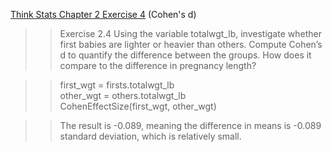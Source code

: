 [Think Stats Chapter 2 Exercise 4](http://greenteapress.com/thinkstats2/html/thinkstats2003.html#toc24) (Cohen's d)

>> Exercise 2.4 Using the variable totalwgt_lb, investigate whether first babies are lighter or heavier than others. Compute Cohen’s d to quantify the difference between the groups. How does it compare to the difference in pregnancy length?    

>> first_wgt = firsts.totalwgt_lb  
>> other_wgt = others.totalwgt_lb  
>> CohenEffectSize(first_wgt, other_wgt)  

>> The result is -0.089, meaning the difference in means is -0.089 standard deviation, which is relatively small. 
